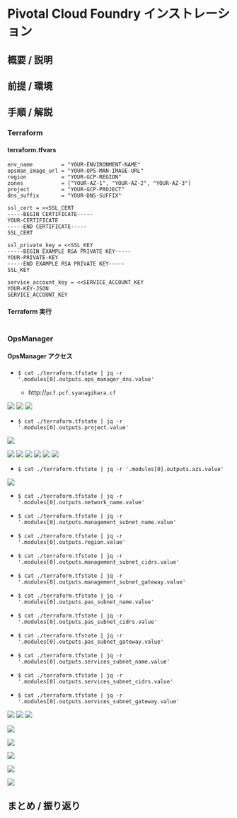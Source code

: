 # Pivotal Cloud Foundry インストレーション

## 概要 / 説明

## 前提 / 環境

## 手順 / 解説
### Terraform
#### terraform.tfvars
```
env_name         = "YOUR-ENVIRONMENT-NAME"
opsman_image_url = "YOUR-OPS-MAN-IMAGE-URL"
region           = "YOUR-GCP-REGION"
zones            = ["YOUR-AZ-1", "YOUR-AZ-2", "YOUR-AZ-3"]
project          = "YOUR-GCP-PROJECT"
dns_suffix       = "YOUR-DNS-SUFFIX"

ssl_cert = <<SSL_CERT
-----BEGIN CERTIFICATE-----
YOUR-CERTIFICATE
-----END CERTIFICATE-----
SSL_CERT

ssl_private_key = <<SSL_KEY
-----BEGIN EXAMPLE RSA PRIVATE KEY-----
YOUR-PRIVATE-KEY
-----END EXAMPLE RSA PRIVATE KEY-----
SSL_KEY

service_account_key = <<SERVICE_ACCOUNT_KEY
YOUR-KEY-JSON
SERVICE_ACCOUNT_KEY
```

#### Terraform 実行
```
```

### OpsManager
#### OpsManager アクセス
- `$ cat ./terraform.tfstate | jq -r '.modules[0].outputs.ops_manager_dns.value'`

  - http://`pcf.pcf.syanagihara.cf`

![](images/opsman-initial.png)
![](images/opsman-login.png)
![](images/opsman-bosh-before.png)

- `$ cat ./terraform.tfstate | jq -r '.modules[0].outputs.project.value'`

![](images/bosh-google-config.png)

![](images/bosh-director-config1.png)
![](images/bosh-director-config2.png)
![](images/bosh-director-config3.png)
![](images/bosh-director-config4.png)
![](images/bosh-director-config5.png)
![](images/bosh-director-config6.png)

- `$ cat ./terraform.tfstate | jq -r '.modules[0].outputs.azs.value'`

![](images/bosh-az.png)

- `$ cat ./terraform.tfstate | jq -r '.modules[0].outputs.network_name.value'`

- `$ cat ./terraform.tfstate | jq -r '.modules[0].outputs.management_subnet_name.value'`

- `$ cat ./terraform.tfstate | jq -r '.modules[0].outputs.region.value'`

- `$ cat ./terraform.tfstate | jq -r '.modules[0].outputs.management_subnet_cidrs.value'`

- `$ cat ./terraform.tfstate | jq -r '.modules[0].outputs.management_subnet_gateway.value'`

- `$ cat ./terraform.tfstate | jq -r '.modules[0].outputs.pas_subnet_name.value'`

- `$ cat ./terraform.tfstate | jq -r '.modules[0].outputs.pas_subnet_cidrs.value'`

- `$ cat ./terraform.tfstate | jq -r '.modules[0].outputs.pas_subnet_gateway.value'`

- `$ cat ./terraform.tfstate | jq -r '.modules[0].outputs.services_subnet_name.value'`

- `$ cat ./terraform.tfstate | jq -r '.modules[0].outputs.services_subnet_cidrs.value'`

- `$ cat ./terraform.tfstate | jq -r '.modules[0].outputs.services_subnet_gateway.value'`

![](images/bosh-network1.png)
![](images/bosh-network2.png)
![](images/bosh-network3.png)

![](images/bosh-az-nw.png)

![](images/bosh-security.png)

![](images/bosh-syslog.png)

![](images/bosh-resource.png)

![](images/bosh-apply.png)

## まとめ / 振り返り
